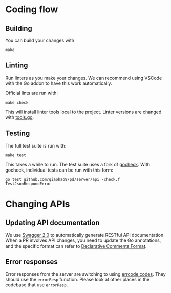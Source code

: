 # Coding flow

## Building

You can build your changes with

    make

## Linting

Run linters as you make your changes.
We can recommend using VSCode with the Go addon to have this work automatically.

Official lints are run with:

    make check

This will install linter tools local to the project.
Linter versions are changed with [tools.go](../tools.go).

## Testing

The full test suite is run with:

    make test

This takes a while to run. The test suite uses a fork of [gocheck](http://labix.org/gocheck). With gocheck, individual tests can be run with this form:

    go test github.com/qiaohao9/pd/server/api -check.f TestJsonRespondError

# Changing APIs

## Updating API documentation

We use [Swagger 2.0](https://swagger.io/specification/v2/) to automatically generate RESTful API documentation. When a PR involves API changes, you need to update the Go annotations, and the specific format can refer to [Declarative Comments Format](https://github.com/swaggo/swag#declarative-comments-format).

## Error responses

Error responses from the server are switching to using [errcode codes](https://github.com/pingcap/errcode).
They should use the `errorResp` function. Please look at other places in the codebase that use `errorResp`.
